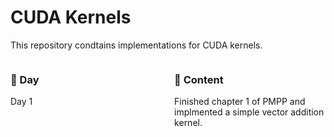 # CUDA Kernels

This repository condtains implementations for CUDA kernels.

<div style="display: flex; justify-content: space-between;">

  <div style="width: 48%;">
    <h3>📝 Day </h3>
    <p>Day 1</p>
  </div>

  <div style="width: 48%;">
    <h3>🚀 Content</h3>
    <p>Finished chapter 1 of PMPP and implmented a simple vector addition kernel.</p>
  </div>

</div>

